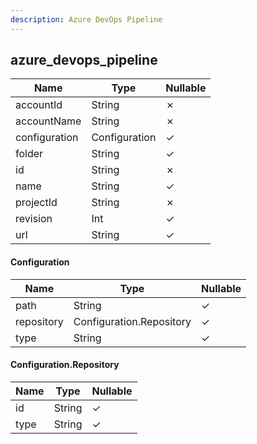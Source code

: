 ```yaml
---
description: Azure DevOps Pipeline
---
```

azure_devops_pipeline
---------------------

| **Name**      | **Type**      | **Nullable** |
| ------------- | ------------- | ------------ |
| accountId     | String        | &cross;      |
| accountName   | String        | &cross;      |
| configuration | Configuration | &check;      |
| folder        | String        | &check;      |
| id            | String        | &cross;      |
| name          | String        | &check;      |
| projectId     | String        | &cross;      |
| revision      | Int           | &check;      |
| url           | String        | &check;      |

#### Configuration
| **Name**   | **Type**                 | **Nullable** |
| ---------- | ------------------------ | ------------ |
| path       | String                   | &check;      |
| repository | Configuration.Repository | &check;      |
| type       | String                   | &check;      |

#### Configuration.Repository
| **Name** | **Type** | **Nullable** |
| -------- | -------- | ------------ |
| id       | String   | &check;      |
| type     | String   | &check;      |
